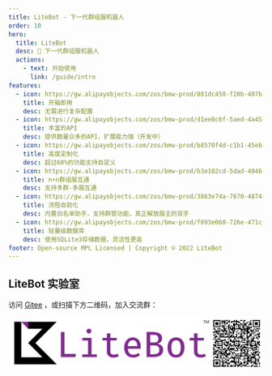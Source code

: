 ```yaml
---
title: LiteBot - 下一代群组服机器人
order: 10
hero:
  title: LiteBot
  desc: 📖 下一代群组服机器人
  actions:
    - text: 开始使用
      link: /guide/intro
features:
  - icon: https://gw.alipayobjects.com/zos/bmw-prod/881dc458-f20b-407b-947a-95104b5ec82b/k79dm8ih_w144_h144.png
    title: 开箱即用
    desc: 无需进行复杂配置
  - icon: https://gw.alipayobjects.com/zos/bmw-prod/d1ee0c6f-5aed-4a45-a507-339a4bfe076c/k7bjsocq_w144_h144.png
    title: 丰富的API
    desc: 提供数量众多的API，扩展能力强（开发中）
  - icon: https://gw.alipayobjects.com/zos/bmw-prod/b8570f4d-c1b1-45eb-a1da-abff53159967/kj9t990h_w144_h144.png
    title: 高度定制化
    desc: 超过60%的功能支持自定义
  - icon: https://gw.alipayobjects.com/zos/bmw-prod/b3e102cd-5dad-4046-a02a-be33241d1cc7/kj9t8oji_w144_h144.png
    title: n+n群组服互通
    desc: 支持多群-多服互通
  - icon: https://gw.alipayobjects.com/zos/bmw-prod/3863e74a-7870-4874-b1e1-00a8cdf47684/kj9t7ww3_w144_h144.png
    title: 流程自助化
    desc: 内置白名单助手，支持群管功能，真正解放服主的双手
  - icon: https://gw.alipayobjects.com/zos/bmw-prod/f093e060-726e-471c-a53e-e988ed3f560c/kj9t9sk7_w144_h144.png
    title: 轻量级数据库
    desc: 使用SQLite3存储数据，灵活性更高
footer: Open-source MPL Licensed | Copyright © 2022 LiteBot
---
```


## LiteBot 实验室

访问 [Gitee](https://gitee.com/litebot/litebot-core) ，或扫描下方二维码，加入交流群：

<div>
  <img data-type="dingtalk" src="../public/images/index/litebot.png"/>
</div>
